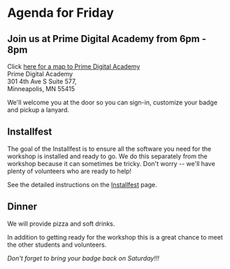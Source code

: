 Agenda for Friday
==================================================

## Join us at Prime Digital Academy from 6pm - 8pm

Click [here for a map to Prime Digital Academy](https://www.google.com/maps/dir/''/prime+digital+academy/data=!4m5!4m4!1m0!1m2!1m1!1s0x87f624fd0e5c77af:0x4f615e09b347334e?sa=X&ved=0ahUKEwjNzbLK387YAhVB0YMKHQDwDgEQ9RcIiQEwDg) <br/>
Prime Digital Academy <br/>
301 4th Ave S Suite 577, <br>
Minneapolis, MN 55415

We'll welcome you at the door so you can sign-in, customize your
badge and pickup a lanyard.

## Installfest

The goal of the Installfest is to ensure all the software you
need for the workshop is installed and ready to go. We do this
separately from the workshop because it can sometimes be tricky.
Don't worry -- we'll have plenty of volunteers who are ready to help!

See the detailed instructions on the [Installfest](/installfest) page.

## Dinner

We will provide pizza and soft drinks.

In addition to getting ready for the workshop this is
a great chance to meet the other students and volunteers.

*Don't forget to bring your badge back on Saturday!!!*
